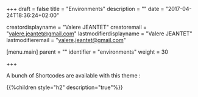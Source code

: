 +++
draft = false
title = "Environments"
description = ""
date = "2017-04-24T18:36:24+02:00"

creatordisplayname = "Valere JEANTET"
creatoremail = "valere.jeantet@gmail.com"
lastmodifierdisplayname = "Valere JEANTET"
lastmodifieremail = "valere.jeantet@gmail.com"

[menu.main]
parent = ""
identifier = "environments"
weight = 30

+++

A bunch of Shortcodes are available with this theme :

{{%children style="h2" description="true"%}}

